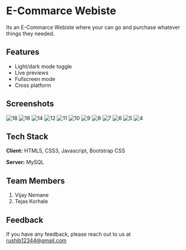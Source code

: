 
# E-Commarce Webiste

Its an E-Commarce Webiste where your can go and purchase whatever things they needed.


## Features

- Light/dark mode toggle
- Live previews
- Fullscreen mode
- Cross platform

## Screenshots

![18](https://github.com/rushibaswade/E-Commarce-Website/assets/98394319/2a489815-07c3-4d19-a1db-453846ac0dfa)
![16](https://github.com/rushibaswade/E-Commarce-Website/assets/98394319/d894fe25-eba5-4357-a775-47ba3e2906bc)
![14](https://github.com/rushibaswade/E-Commarce-Website/assets/98394319/25fcfac6-89bc-4971-b31d-77a2ac743056)
![12](https://github.com/rushibaswade/E-Commarce-Website/assets/98394319/a2ef2f03-073c-407e-8ee6-2a64721c79bb)
![11](https://github.com/rushibaswade/E-Commarce-Website/assets/98394319/f41acb6c-f880-404a-9e42-8d1e480bf5d5)
![10](https://github.com/rushibaswade/E-Commarce-Website/assets/98394319/d9c91e51-2ad3-49b1-95c4-380d5ab3da88)
![9](https://github.com/rushibaswade/E-Commarce-Website/assets/98394319/023a6d31-4626-4a43-aefe-c69039b71b15)
![8](https://github.com/rushibaswade/E-Commarce-Website/assets/98394319/95747e7c-b7dc-4201-bb33-241c1a1fa8f9)
![7](https://github.com/rushibaswade/E-Commarce-Website/assets/98394319/580799a8-23bf-4656-a928-4d80f4b996f1)
![6](https://github.com/rushibaswade/E-Commarce-Website/assets/98394319/494364d2-f58d-4e4a-b666-992e8fb38b78)
![5](https://github.com/rushibaswade/E-Commarce-Website/assets/98394319/13871195-dcf8-4f95-b7d3-bc8305eb06d2)
![4](https://github.com/rushibaswade/E-Commarce-Website/assets/98394319/b4f14def-cf6e-4d5f-9278-de2505e51ccf)


## Tech Stack

**Client:** HTML5, CSS3, Javascript, Bootstrap CSS

**Server:** MySQL


## Team Members

 1. Vijay Nemane 
 2. Tejas Korhale
## Feedback

If you have any feedback, please reach out to us at rushib12344@gmail.com


